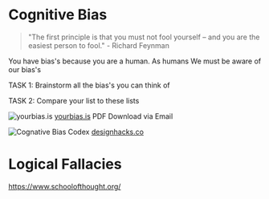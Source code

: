 Cognitive Bias
==============

> "The first principle is that you must not fool yourself – and you are the easiest person to fool." - Richard Feynman

You have bias's because you are a human.
As humans We must be aware of our bias's

TASK 1: Brainstorm all the bias's you can think of

TASK 2: Compare your list to these lists

![yourbias.is](https://cdn.shopify.com/s/files/1/0318/1808/8492/products/CognitiveBiases_HighRes_1800x1800.jpg) 
[yourbias.is](https://yourbias.is/) PDF Download via Email

![Cognative Bias Codex](https://upload.wikimedia.org/wikipedia/commons/6/65/Cognitive_bias_codex_en.svg) 
[designhacks.co](https://designhacks.co/)


Logical Fallacies
=================

https://www.schoolofthought.org/

